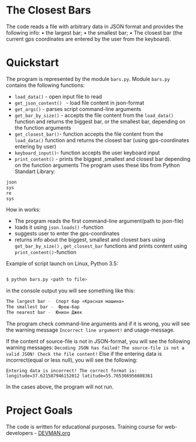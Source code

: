 # The Closest Bars

The code reads a file with arbitrary data in JSON format and provides the following info:
• the largest bar;
• the smallest bar;
• The closest bar (the current gps coordinates are entered by the user from the keyboard).

# Quickstart

The program is represented by the module ```bars.py```.
Module ```bars.py``` contains the following functions:

- ```load_data()``` - open input file to read
- ```get_json_content() ``` - load file content in json-format
- ```get_args()``` - parses script command-line arguments
- ```get_bar_by_size()``` - accepts the file content  from the  ```load_data()``` function and returns the biggest bar, or the smallest bar, depending on the function arguments
- ```get_closest_bar()```- function accepts the file content  from the  ```load_data()``` function and returns the closest bar (using gps-coordinates entering by user)
- ```keyboard_input()```-  function accepts the user keyboard input
- ```print_content()``` - prints the biggest ,smallest and closest bar depending on the function arguments
The program uses these libs from Python Standart Library:

```python
json
sys
re
sys
```

How in works:
- The program reads  the first command-line argument(path to json-file)
- loads it using  ```json.loads()``` -function
- suggests user to enter the gps-coordinates
- returns info about the biggest, smallest and closest bars using ```get_bar_by_size()``` , ```get_closest_bar```  functions
and prints content using ```print_content()```-function

Example of script launch on Linux, Python 3.5:

```bash

$ python bars.py <path to file>

```
in the console  output you will see something  like this:
```bash
The largest bar -  Спорт бар «Красная машина»
The smallest bar -  Фреш-бар
The nearest bar -  Юнион Джек
```

The program check command-line arguments and if it is wrong,  you will see the warning message ```Incorrect line argument!``` and usage-message.

If the content of source-file is not in JSON-format,  you will see the following warning messages:
```Decoding JSON has failed!```
```The source-file is not a valid JSON! Check the file content!```
Else if the entering data is incorrect(equal or less null), you will see the following:

```Entering data is incorrect! The correct format is: longitude=37.621587946152012 latitude=55.765366956608361```

In the cases above, the program will not run.


# Project Goals

The code is written for educational purposes. Training course for web-developers - [DEVMAN.org](https://devman.org)
